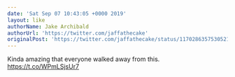 ```yaml
---
date: 'Sat Sep 07 10:43:05 +0000 2019'
layout: like
authorName: Jake Archibald
authorUrl: 'https://twitter.com/jaffathecake'
originalPost: 'https://twitter.com/jaffathecake/status/1170286357530521600'
---
```

Kinda amazing that everyone walked away from this. https://t.co/WPmLSjsUr7